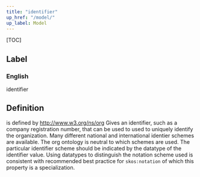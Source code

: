 ```yaml
---
title: "identifier"
up_href: "/model/"
up_label: Model
---
```


[TOC]

## Label

### English
identifier


## Definition
is defined by http://www.w3.org/ns/org Gives an identifier, such as a company registration number, that can be used to used to uniquely identify the organization. Many different national and international identier schemes are available. The org ontology is neutral to which schemes are used. The particular identifier scheme should be indicated by the datatype of the identifier value. Using datatypes to distinguish the notation scheme used is consistent with recommended best practice for `skos:notation` of which this property is a specialization. 


    
